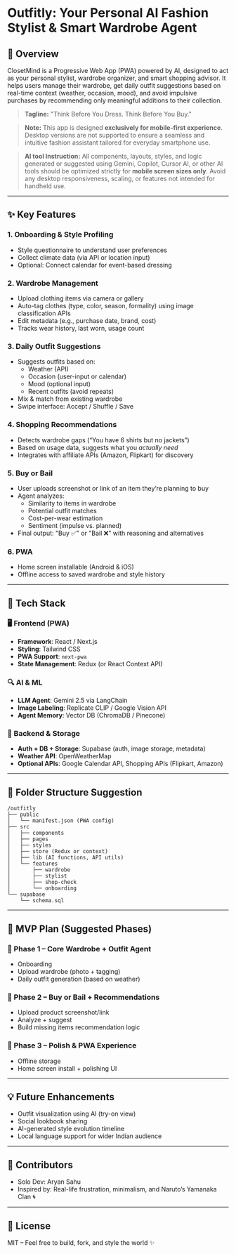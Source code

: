 # Outfitly: Your Personal AI Fashion Stylist & Smart Wardrobe Agent

## 🧠 Overview

ClosetMind is a Progressive Web App (PWA) powered by AI, designed to act as your personal stylist, wardrobe organizer, and smart shopping advisor. It helps users manage their wardrobe, get daily outfit suggestions based on real-time context (weather, occasion, mood), and avoid impulsive purchases by recommending only meaningful additions to their collection.

> **Tagline:** "Think Before You Dress. Think Before You Buy."

> **Note:** This app is designed **exclusively for mobile-first experience**. Desktop versions are not supported to ensure a seamless and intuitive fashion assistant tailored for everyday smartphone use.

> **AI tool Instruction:** All components, layouts, styles, and logic generated or suggested using Gemini, Copilot, Cursor AI, or other AI tools should be optimized strictly for **mobile screen sizes only**. Avoid any desktop responsiveness, scaling, or features not intended for handheld use.

---

## ✨ Key Features

### 1. **Onboarding & Style Profiling**

- Style questionnaire to understand user preferences
- Collect climate data (via API or location input)
- Optional: Connect calendar for event-based dressing

### 2. **Wardrobe Management**

- Upload clothing items via camera or gallery
- Auto-tag clothes (type, color, season, formality) using image classification APIs
- Edit metadata (e.g., purchase date, brand, cost)
- Tracks wear history, last worn, usage count

### 3. **Daily Outfit Suggestions**

- Suggests outfits based on:
  - Weather (API)
  - Occasion (user-input or calendar)
  - Mood (optional input)
  - Recent outfits (avoid repeats)
- Mix & match from existing wardrobe
- Swipe interface: Accept / Shuffle / Save

### 4. **Shopping Recommendations**

- Detects wardrobe gaps (“You have 6 shirts but no jackets”)
- Based on usage data, suggests what you *actually need*
- Integrates with affiliate APIs (Amazon, Flipkart) for discovery

### 5. **Buy or Bail**

- User uploads screenshot or link of an item they’re planning to buy
- Agent analyzes:
  - Similarity to items in wardrobe
  - Potential outfit matches
  - Cost-per-wear estimation
  - Sentiment (impulse vs. planned)
- Final output: "Buy ✅" or "Bail ❌" with reasoning and alternatives

### 6. **PWA**

- Home screen installable (Android & iOS)
- Offline access to saved wardrobe and style history

---

## 🔧 Tech Stack

### 🖥 Frontend (PWA)

- **Framework**: React / Next.js
- **Styling**: Tailwind CSS
- **PWA Support**: `next-pwa`
- **State Management**: Redux (or React Context API)

### 🔍 AI & ML

- **LLM Agent**: Gemini 2.5 via LangChain
- **Image Labeling**: Replicate CLIP / Google Vision API
- **Agent Memory**: Vector DB (ChromaDB / Pinecone)

### 🧰 Backend & Storage

- **Auth + DB + Storage**: Supabase (auth, image storage, metadata)
- **Weather API**: OpenWeatherMap
- **Optional APIs**: Google Calendar API, Shopping APIs (Flipkart, Amazon)

---

## 🧱 Folder Structure Suggestion

```
/outfitly
├── public
│   └── manifest.json (PWA config)
├── src
│   ├── components
│   ├── pages
│   ├── styles
│   ├── store (Redux or context)
│   ├── lib (AI functions, API utils)
│   └── features
│       ├── wardrobe
│       ├── stylist
│       ├── shop-check
│       └── onboarding
└── supabase
    └── schema.sql
```

---

## 🚀 MVP Plan (Suggested Phases)

### 🔹 Phase 1 – Core Wardrobe + Outfit Agent

- Onboarding
- Upload wardrobe (photo + tagging)
- Daily outfit generation (based on weather)

### 🔹 Phase 2 – Buy or Bail + Recommendations

- Upload product screenshot/link
- Analyze + suggest
- Build missing items recommendation logic

### 🔹 Phase 3 – Polish & PWA Experience

- Offline storage
- Home screen install + polishing UI

---

## 💡 Future Enhancements

- Outfit visualization using AI (try-on view)
- Social lookbook sharing
- AI-generated style evolution timeline
- Local language support for wider Indian audience

---

## 📣 Contributors

- Solo Dev: Aryan Sahu
- Inspired by: Real-life frustration, minimalism, and Naruto’s Yamanaka Clan 🌀

---

## 🏁 License

MIT – Feel free to build, fork, and style the world ✨
